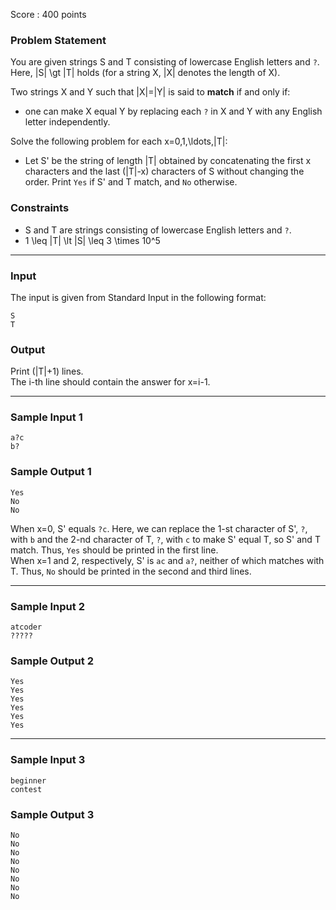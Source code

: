 Score : 400 points

### Problem Statement

You are given strings S and T consisting of lowercase English letters and `?`. Here, |S| \gt |T| holds (for a string X, |X| denotes the length of X).

Two strings X and Y such that |X|=|Y| is said to **match** if and only if:

* one can make X equal Y by replacing each `?` in X and Y with any English letter independently.

Solve the following problem for each x=0,1,\ldots,|T|:

* Let S' be the string of length |T| obtained by concatenating the first x characters and the last (|T|-x) characters of S without changing the order. Print `Yes` if S' and T match, and `No` otherwise.

### Constraints

* S and T are strings consisting of lowercase English letters and `?`.
* 1 \leq |T| \lt |S| \leq 3 \times 10^5

---

### Input

The input is given from Standard Input in the following format:

```
S
T
```

### Output

Print (|T|+1) lines.  
The i-th line should contain the answer for x=i-1.

---

### Sample Input 1

```
a?c
b?
```

### Sample Output 1

```
Yes
No
No
```

When x=0, S' equals `?c`. Here, we can replace the 1-st character of S', `?`, with `b` and the 2-nd character of T, `?`, with `c` to make S' equal T, so S' and T match. Thus, `Yes` should be printed in the first line.  
When x=1 and 2, respectively, S' is `ac` and `a?`, neither of which matches with T. Thus, `No` should be printed in the second and third lines.

---

### Sample Input 2

```
atcoder
?????
```

### Sample Output 2

```
Yes
Yes
Yes
Yes
Yes
Yes
```

---

### Sample Input 3

```
beginner
contest
```

### Sample Output 3

```
No
No
No
No
No
No
No
No
```